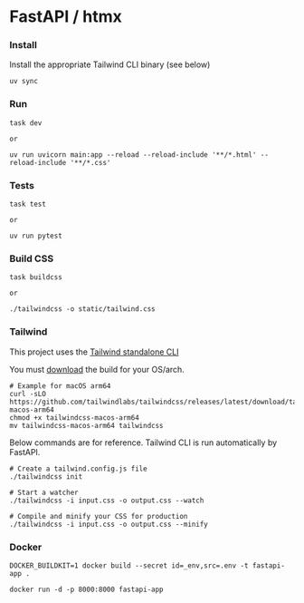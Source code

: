 # FastAPI / htmx

### Install

Install the appropriate Tailwind CLI binary (see below)

```
uv sync
```

### Run

```
task dev

or

uv run uvicorn main:app --reload --reload-include '**/*.html' --reload-include '**/*.css'
```

### Tests

```
task test

or

uv run pytest
```

### Build CSS

```
task buildcss

or

./tailwindcss -o static/tailwind.css
```

### Tailwind

This project uses the [ Tailwind standalone CLI](https://tailwindcss.com/blog/standalone-cli)

You must [download](https://github.com/tailwindlabs/tailwindcss/releases/latest) the build for your OS/arch.

```
# Example for macOS arm64
curl -sLO https://github.com/tailwindlabs/tailwindcss/releases/latest/download/tailwindcss-macos-arm64
chmod +x tailwindcss-macos-arm64
mv tailwindcss-macos-arm64 tailwindcss
```

Below commands are for reference. Tailwind CLI is run automatically by FastAPI.

```
# Create a tailwind.config.js file
./tailwindcss init

# Start a watcher
./tailwindcss -i input.css -o output.css --watch

# Compile and minify your CSS for production
./tailwindcss -i input.css -o output.css --minify
```

### Docker

```
DOCKER_BUILDKIT=1 docker build --secret id=_env,src=.env -t fastapi-app .

docker run -d -p 8000:8000 fastapi-app
```
